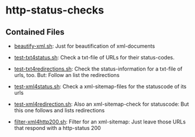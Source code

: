 # http-status-checks

## Contained Files

* [beautify-xml.sh](beautify-xml.sh): Just for beautification of xml-documents
* [test-txt4status.sh](test-txt4status.sh): Check a txt-file of URLs for their status-codes.
* [test-txt4redirections.sh](test-txt4redirections.sh): Check the status-information for a txt-file of urls, too. But: Follow an list the redirections

* [test-xml4status.sh](test-xml4status.sh): Check a xml-sitemap-files for the statuscode of its urls
* [test-xml4redirection.sh](test-xml4redirection.sh): Also an xml-sitemap-check for statuscode: But this one follows and lists redirections

* [filter-xml4http200.sh](filter-xml4http200.sh): Filter for an xml-sitemap: Just leave those URLs that respond with a http-status 200
